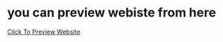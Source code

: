 # you can preview webiste from here
[Click To Preview Website](https://hadymohamed22.github.io/courses_website/)
